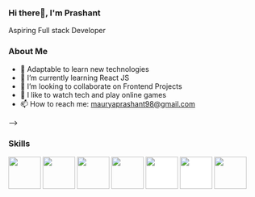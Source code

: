 ### Hi there👋, I'm Prashant
Aspiring Full stack Developer
### About Me
- 🔭 Adaptable to learn new technologies
- 🌱 I’m currently learning React JS
- 👯 I’m looking to collaborate on Frontend Projects
- 💬 I like to watch tech and play online games
-  📫 How to reach me: mauryaprashant98@gmail.com


-->


### Skills
<p align="left">
<img src="https://cdn.jsdelivr.net/gh/devicons/devicon/icons/html5/html5-original-wordmark.svg" style="height: 4rem"/>
<img src="https://cdn.jsdelivr.net/gh/devicons/devicon/icons/css3/css3-original-wordmark.svg" style="height: 4rem"/>
<img src="https://cdn.jsdelivr.net/gh/devicons/devicon/icons/javascript/javascript-plain.svg" style="height: 4rem"/>
<img src="https://cdn.jsdelivr.net/gh/devicons/devicon/icons/git/git-plain.svg" style="height: 4rem"/>
 <img src="https://cdn.jsdelivr.net/gh/devicons/devicon/icons/nodejs/nodejs-original-wordmark.svg" style="height:4rem; background-color:white"/>
<img src="https://cdn.jsdelivr.net/gh/devicons/devicon/icons/mongodb/mongodb-original-wordmark.svg" style="height: 4rem; background-color:white"/>
<img src="https://cdn.jsdelivr.net/gh/devicons/devicon/icons/react/react-original.svg" style="height: 4rem"/>
<p/>

  
